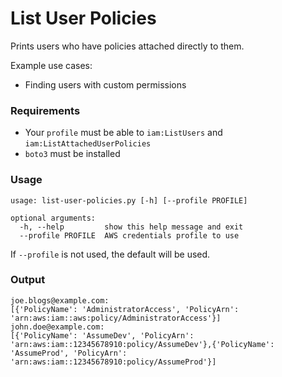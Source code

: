 # List User Policies
Prints users who have policies attached directly to them.

Example use cases:
+ Finding users with custom permissions

### Requirements
+ Your `profile` must be able to `iam:ListUsers` and `iam:ListAttachedUserPolicies`
+ `boto3` must be installed

### Usage
```
usage: list-user-policies.py [-h] [--profile PROFILE]

optional arguments:
  -h, --help         show this help message and exit
  --profile PROFILE  AWS credentials profile to use
````

If `--profile` is not used, the default will be used.

### Output

```
joe.blogs@example.com:
[{'PolicyName': 'AdministratorAccess', 'PolicyArn': 'arn:aws:iam::aws:policy/AdministratorAccess'}]
john.doe@example.com:
[{'PolicyName': 'AssumeDev', 'PolicyArn': 'arn:aws:iam::12345678910:policy/AssumeDev'},{'PolicyName': 'AssumeProd', 'PolicyArn': 'arn:aws:iam::12345678910:policy/AssumeProd'}]
```